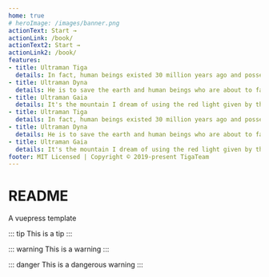 ```yaml
---
home: true
# heroImage: /images/banner.png
actionText: Start →
actionLink: /book/
actionText2: Start →
actionLink2: /book/
features:
- title: Ultraman Tiga
  details: In fact, human beings existed 30 million years ago and possessed high technology, which is called super ancient times. Dija Altman was a super ancient giant of light who came to the earth from Orion 30 million years ago. However, after he came to the earth, he degenerated into a dark giant for unknown reasons. After eliminating the monster, dark diga and his three dark companions defeated all the giants to dominate the super ancient world. However, under the persuasion of the earth defense team leader Youlian (also translated as youshalei), the leader of the earth defense team at that time, suggested that the dark would become a dark giant Degas abandoned the secret and took away the power of light from his three dark companions, and sealed the three dark giants into the warriors of light.
- title: Ultraman Dyna
  details: He is to save the earth and human beings who are about to face a new era of new fields. He integrates the new giant of light in the universe with the flying bird letter of super guts. He transforms himself with the help of flash sword, and has the same body posture and the same ability of shape change as dija Altman. Dana Altman and birdsong are completely one entity. The giant of light appeared after Degas, and the specific birthplace is unknown.
- title: Ultraman Gaia
  details: It's the mountain I dream of using the red light given by the earth's earth to transform into the earth like red giant Gaia Altman. Undoubtedly, Gaia is the representation of my dream. Therefore, his character is as kind and gentle as "my dream", and he is an aut warrior with rich skills.
- title: Ultraman Tiga
  details: In fact, human beings existed 30 million years ago and possessed high technology, which is called super ancient times. Dija Altman was a super ancient giant of light who came to the earth from Orion 30 million years ago. However, after he came to the earth, he degenerated into a dark giant for unknown reasons. After eliminating the monster, dark diga and his three dark companions defeated all the giants to dominate the super ancient world. However, under the persuasion of the earth defense team leader Youlian (also translated as youshalei), the leader of the earth defense team at that time, suggested that the dark would become a dark giant Degas abandoned the secret and took away the power of light from his three dark companions, and sealed the three dark giants into the warriors of light.
- title: Ultraman Dyna
  details: He is to save the earth and human beings who are about to face a new era of new fields. He integrates the new giant of light in the universe with the flying bird letter of super guts. He transforms himself with the help of flash sword, and has the same body posture and the same ability of shape change as dija Altman. Dana Altman and birdsong are completely one entity. The giant of light appeared after Degas, and the specific birthplace is unknown.
- title: Ultraman Gaia
  details: It's the mountain I dream of using the red light given by the earth's earth to transform into the earth like red giant Gaia Altman. Undoubtedly, Gaia is the representation of my dream. Therefore, his character is as kind and gentle as "my dream", and he is an aut warrior with rich skills.
footer: MIT Licensed | Copyright © 2019-present TigaTeam
---
```

# README
A vuepress template

::: tip
This is a tip
:::

::: warning
This is a warning
:::

::: danger
This is a dangerous warning
:::